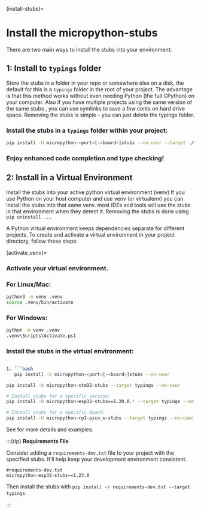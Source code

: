 (install-stubs)=
# Install the micropython-stubs

There are two main ways to install the stubs into your environment:


## 1: Install to `typings` folder

Store the stubs in a folder in your repo or somewhere else on a disk, the default for this is a `typings` folder in the root of your project.
   The advantage is that this method works without even needing Python (the full CPython) on your computer.
   Also if you have multiple projects using the same version of the same stubs , you can use symlinks to save a few cents on hard drive space.
   Removing the stubs is simple - you can just delete the typings folder.

### Install the stubs in a `typings` folder within your project:
   
   ```bash
   pip install -U micropython-<port>[-<board>]stubs --no-user --target ./typings
   ```

### Enjoy enhanced code completion and type checking!

## 2: Install in a Virtual Environment

Install the stubs into your active python virtual environment (venv) 
If you use Python on your host computer and use venv (or virtualenv) you can install the stubs into that same venv.
most IDEs and tools will use the stubs in that environment when they detect it. 
Removing the stubs is done using `pip uninstall ...` 


A Python virtual environment keeps dependencies separate for different projects.
To create and activate a virtual environment in your project directory, follow these steps:

(activate_venv)=
### Activate your virtual environment.

### For Linux/Mac:

```bash
python3 -m venv .venv
source .venv/bin/activate
```

### For Windows:

```bash
python -m venv .venv
.venv\Scripts\Activate.ps1
```

### Install the stubs in the virtual environment:

```bash

1. ```bash
   pip install -U micropython-<port>[-<board>]stubs --no-user
   ```

```bash
pip install -U micropython-stm32-stubs --target typings --no-user

# Install stubs for a specific version.
pip install -U micropython-esp32-stubs==1.20.0.* --target typings --no-user

# Install stubs for a specific board.
pip install -U micropython-rp2-pico_w-stubs --target typings --no-user
```
See [](project:#install-stubs) for more details and examples.

<!-- :::{admonition} **Requirements File** -->
:::{tip} 
**Requirements File**

Consider adding a `requirements-dev.txt` file to your project with the specified stubs. It’ll help keep your development environment consistent.


```
#requirements-dev.txt
micropython-esp32-stubs~=1.23.0
```

Then install the stubs with `pip install -r requirements-dev.txt --target typings`.	

:::


